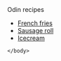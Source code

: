 <!DOCTYPE html>
<html>
    <head> <meta charset="utf-8"
    <title> Odin recipes </title>
    </head>
    <body> <ul> <li><a href="http://recipes/frenchfries.html"> French fries </a> </li>
                <li><a href="http://recipes/sausageroll.html">Sausage roll </a> </li>
                <li><a href="http://recipes/icecream.html">Icecream </a> </li>
                </ul>

    </body>
</html>
